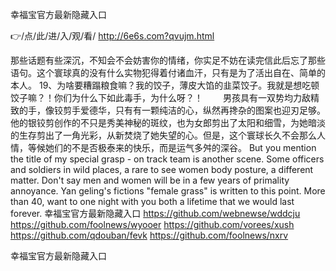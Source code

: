 
幸福宝官方最新隐藏入口




👉/点/此/进/入/观/看/ http://6e6s.com?qvujm.html




那些话题有些深沉，不知会不会妨害你的情绪，你实足不妨在读完信此后忘了那些语句。这个寰球真的没有什么实物犯得着付诸血汗，只有是为了活出自在、简单的本人。
	19、为啥要糟蹋粮食嘛？我的饺子，薄皮大馅的韭菜饺子。我就是想吃顿饺子嘛？！你们为什么下如此毒手，为什么呀？！
　　男孩具有一双势均力敌精致的手，像铰剪手爱德华，只有有一颗纯洁的心，纵然再搀杂的图案也迎刃足够。他的银铰剪创作的不只是秀美神秘的斑纹，也为女郎剪出了太阳和细雪，为她暗淡的生存剪出了一角光彩，从新焚烧了她失望的心。但是，这个寰球长久不会那么人情，等候她们的不是否极泰来的快乐，而是运气多舛的深谷。
But you mention the title of my special grasp - on track team is another scene.
Some officers and soldiers in wild places, a rare to see women body posture, a different matter.
Don't say men and women will be in a few years of primality annoyance.
Yan geling's fictions "female grass" is written to this point.
More than 40, want to one night with you both a lifetime that we would last forever.
幸福宝官方最新隐藏入口 https://github.com/webnewse/wddcju
https://github.com/foolnews/wyooer
https://github.com/vorees/xush
https://github.com/qdouban/fevk
https://github.com/foolnews/nxrv





幸福宝官方最新隐藏入口
